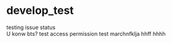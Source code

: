 # develop_test
testing issue status <br>
U konw bts? test access permission
test marchnfklja
hhff
hhhh
